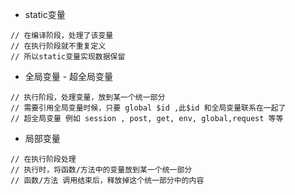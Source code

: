 - static变量
```
// 在编译阶段，处理了该变量
// 在执行阶段就不重复定义
// 所以static变量实现数据保留
```

- 全局变量 - 超全局变量
```
// 执行阶段，处理变量，放到某一个统一部分
// 需要引用全局变量时候，只要 global $id ,此$id 和全局变量联系在一起了
// 超全局变量 例如 session , post, get, env, global,request 等等
```

- 局部变量
```
// 在执行阶段处理
// 执行时，将函数/方法中的变量放到某一个统一部分
// 函数/方法 调用结束后，释放掉这个统一部分中的内容

```
